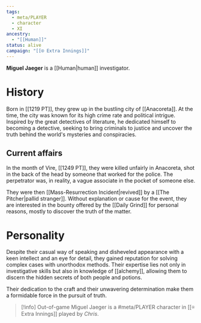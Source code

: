```yaml
---
tags:
  - meta/PLAYER
  - character
  - XI
ancestry:
  - "[[Human]]"
status: alive
campaign: "[[⍟ Extra Innings]]"
---
```

**Miguel Jaeger** is a [[Human|human]] investigator.

# History
Born in [[1219 PT]], they grew up in the bustling city of [[Anacoreta]]. At the time, the city was known for its high crime rate and political intrigue. Inspired by the great detectives of literature, he dedicated himself to becoming a detective, seeking to bring criminals to justice and uncover the truth behind the world's mysteries and conspiracies.

## Current affairs
In the month of Vire, [[1249 PT]], they were killed unfairly in Anacoreta, shot in the back of the head by someone that worked for the police. The perpetrator was, in reality, a vague associate in the pocket of someone else. 

They were then [[Mass-Resurrection Incident|revived]] by a [[The Pitcher|pallid stranger]]. Without explanation or cause for the event, they are interested in the bounty offered by the [[Daily Grind]] for personal reasons, mostly to discover the truth of the matter. 

# Personality
Despite their casual way of speaking and disheveled appearance with a keen intellect and an eye for detail, they gained reputation for solving complex cases with unorthodox methods. Their expertise lies not only in investigative skills but also in knowledge of [[alchemy]], allowing them to discern the hidden secrets of both people and potions.

Their dedication to the craft and their unwavering determination make them a formidable force in the pursuit of truth.

>[!info] Out-of-game
>Miguel Jaeger is a #meta/PLAYER character in [[⍟ Extra Innings]] played by *Chris*.
